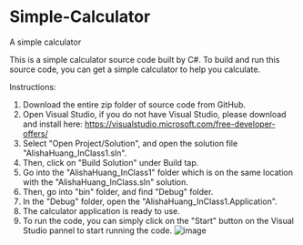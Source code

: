 # Simple-Calculator
 A simple calculator

This is a simple calculator source code built by C#. To build and run this source code, you can get a simple calculator to help you calculate.

Instructions:

1. Download the entire zip folder of source code from GitHub.
2. Open Visual Studio, if you do not have Visual Studio, please download and install here: https://visualstudio.microsoft.com/free-developer-offers/
3. Select "Open Project/Solution", and open the solution file "AlishaHuang_InClass1.sln".
4. Then, click on "Build Solution" under Build tap.
5. Go into the "AlishaHuang_InClass1" folder which is on the same location with the "AlishaHuang_InClass.sln" solution.
6. Then, go into "bin" folder, and find "Debug" folder.
7. In the "Debug" folder, open the "AlishaHuang_InClass1.Application".
8. The calculator application is ready to use.
9. To run the code, you can simply click on the "Start" button on the Visual Studio pannel to start running the code.
![image](https://user-images.githubusercontent.com/90707437/158001106-08625343-b8e9-4542-bf71-a700b4409711.png)





